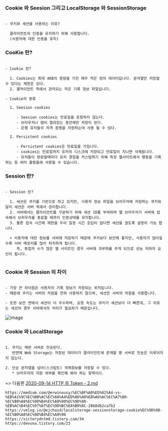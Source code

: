 ### Cookie 와 Seesion 그리고 LocalStorage 와 SessionStorage

```

- 쿠키와 세션을 사용하는 이유?
  
  클라이언트의 인증을 유지하기 위해 사용합니다.
  (사용자에 대한 인증을 유지)

```

### CooKie 란?

```

- Cookie 란?

  1. Cookies는 최대 4KB의 용량을 가진 매우 작은 양의 데이터입니다. 문자열만 저장할 수 있다는 제한은 있다.
  2. 클라이언트 측에서 관리되는 작은 기록 정보 파일입니다.
  
- Cookie의 종류
  
  1. Seesion cookies
  
     - Seesion cookies는 만료일을 포함하지 않는다.
     - 브라우저나 탭이 열려있는 동안에만 저장이 된다.
     - 은행 유저들의 자격 증명을 저장하는데 사용 될 수 있다.
     
  2. Persistent cookies
  
     - Persistent cookies은 만료일을 가집니다.
     - cookies는 만료일까지 유저의 디스크에 저장되고 만료일이 지나면 삭제됩니다.
     - 유저들이 방문할때마다 유저 경험을 커스텀하기 위해 특정 웹사이트에서 행동을 기록하는 등 여러 활동들에 사용될 수 있습니다.
```

### Session 란?

```

- Session 란?

  1. 세션은 쿠키를 기반으로 하고 있지만, 사용자 정보 파일을 브라우저에 저장하는 쿠키와 달리 세션은 서버 측에서 관리합니다.
  2. 서버에서는 클라이언트를 구분하기 위해 세션 ID를 부여하며 웹 브라우저가 서버에 접속해서 브라우저를 종료할 때까지 인증상태를 유지합니다.
  3. 물론 접속 시간에 제한을 두어 일정 시간 응답이 없다면 세션을 끊도록 설정이 가능 합니다.
  
  + 사용자에 대한 정보를 서버에 저장하기 때문에 쿠키보다 보안에 좋지만, 사용자가 많아질수록 서버 메모리를 많이 차지하게 됩니다.
     즉, 동접자 수가 많은 웹 사이트인 경우 서버에 과부하를 주게 되므로 성능 저하의 요인이 됩니다.
  
```

### Cookie 와 Session 의 차이
```

- 가장 큰 차이점은 사용자의 기록 정보가 저장되는 위치입니다.
- 때문에 쿠키는 서버의 자원을 전혀 사용하지 않으며, 세션은 서버의 자원을 사용합니다.

- 또한 보안 면에서 세션이 더 우수하며, 요청 속도는 쿠키가 세션보다 더 빠른데, 그 이유는 세션의 경우 서버에서의 처리가 필요하기 때문입니다.

```

![image](https://user-images.githubusercontent.com/43161245/93048852-c9d81700-f69a-11ea-947c-1b62eb1a4a1f.png)


### Cookie 와 LocalStorage


```

1. 쿠키는 매번 서버로 전송된다.
   반면에 Web Storage는 저장된 데이터가 클라이언트에 존재할 뿐 서버로 전송은 이루어지지 않는다.

2. 단순 문자열을 넘어(스크립트) 객체정보를 저장할 수 있다.
   * 브라우저의 지원 여부를 확인해 봐야 하는 항목이다.

```  
 

=> 다음편 [2020-09-14 HTTP 와 Token - 2.md](https://github.com/SeoYounSeok/FrontEnd-Developer/blob/master/Javascript_Theory/2020-09-14%20HTTP%20%EC%99%80%20Token%20-%202.md)

```
https://medium.com/@erwinousy/%EC%BF%A0%ED%82%A4-vs-%EB%A1%9C%EC%BB%AC%EC%8A%A4%ED%86%A0%EB%A6%AC%EC%A7%80-%EC%B0%A8%EC%9D%B4%EC%A0%90%EC%9D%80-%EB%AC%B4%EC%97%87%EC%9D%BC%EA%B9%8C-28b8db2ca7b2
https://velog.io/@ejchaid/localstorage-sessionstorage-cookie%EC%9D%98-%EC%B0%A8%EC%9D%B4%EC%A0%90
https://victorydntmd.tistory.com/34
https://devuna.tistory.com/23
```
